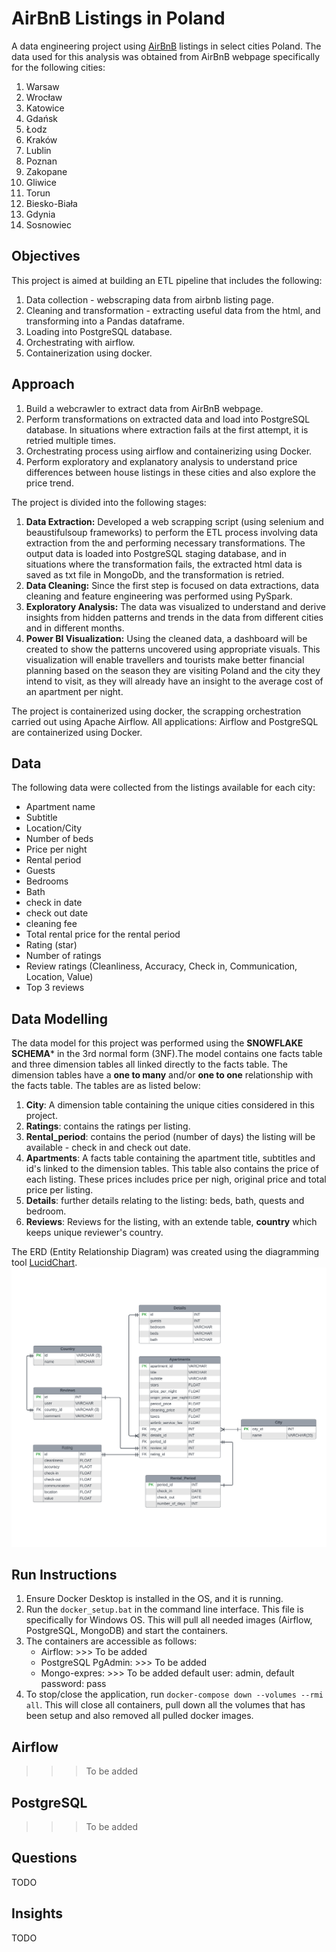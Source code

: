 # AirBnB Listings in Poland
A data engineering project using [AirBnB](https://www.airbnb.com) listings in select cities Poland. The data used for this analysis was obtained from AirBnB webpage specifically for the following cities:
1. Warsaw
2. Wrocław
3. Katowice
4. Gdańsk
5. Łodz
6. Kraków
7. Lublin
8. Poznan
9. Zakopane
10. Gliwice
11. Torun
12. Biesko-Biała
13. Gdynia
14. Sosnowiec


## Objectives
This project is aimed at building an ETL pipeline that includes the following:
1. Data collection - webscraping data from airbnb listing page.
2. Cleaning and transformation - extracting useful data from the html, and transforming into a Pandas dataframe.
3. Loading into PostgreSQL database.
4. Orchestrating with airflow.
5. Containerization using docker.


## Approach
1. Build a webcrawler to extract data from AirBnB webpage.
2. Perform transformations on extracted data and load into PostgreSQL database. In situations where extraction fails at the first attempt, it is retried multiple times.
3. Orchestrating process using airflow and containerizing using Docker.
4. Perform exploratory and explanatory analysis to understand price differences between house listings in these cities and also explore the price trend.

The project is divided into the following stages:
1. **Data Extraction:** Developed a web scrapping script (using selenium and beaustifulsoup frameworks) to perform the ETL process involving data extraction from the and performing necessary transformations. The output data is loaded into PostgreSQL staging database, and in situations where the transformation fails, the extracted html data is saved as txt file in MongoDb, and the transformation is retried.
2. **Data Cleaning:** Since the first step is focused on data extractions, data cleaning and feature engineering was performed using PySpark.
3. **Exploratory Analysis:** The data was visualized to understand and derive insights from hidden patterns and trends in the data from different cities and in different months.
4. **Power BI Visualization:** Using the cleaned data, a dashboard will be created to show the patterns uncovered using appropriate visuals. This visualization will enable travellers and tourists make better financial planning based on the season they are visiting Poland and the city they intend to visit, as they will already have an insight to the average cost of an apartment per night.

The project is containerized using docker, the scrapping orchestration carried out using Apache Airflow. All applications: Airflow and PostgreSQL are containerized using Docker.


## Data
The following data were collected from the listings available for each city: 
- Apartment name
- Subtitle
- Location/City
- Number of beds
- Price per night
- Rental period
- Guests
- Bedrooms
- Bath
- check in date
- check out date
- cleaning fee
- Total rental price for the rental period
- Rating (star)
- Number of ratings
- Review ratings (Cleanliness, Accuracy, Check in, Communication, Location, Value)
- Top 3 reviews


## Data Modelling
The data model for this project was performed using the **SNOWFLAKE SCHEMA*** in the 3rd normal form (3NF).The model contains one facts table and three dimension tables all linked directly to the facts table. The dimension tables have a **one to many** and/or **one to one** relationship with the facts table. The tables are as listed below:
1. **City**: A dimension table containing the unique cities considered in this project.
2. **Ratings**: contains the ratings per listing.
3. **Rental_period**: contains the period (number of days) the listing will be available - check in and check out date.
4. **Apartments**: A facts table containing the apartment title, subtitles and id's linked to the dimension tables.
This table also contains the price of each listing. These prices includes price per nigh, original price and total
price per listing.
5. **Details**: further details relating to the listing: beds, bath, quests and bedroom.
6. **Reviews**: Reviews for the listing, with an extende table, **country** which keeps unique reviewer's country.

The ERD (Entity Relationship Diagram) was created using the diagramming tool [LucidChart](https://lucid.app/).
![](img/Poland_AirBnB.png)


## Run Instructions
1. Ensure Docker Desktop is installed in the OS, and it is running.
2. Run the `docker_setup.bat` in the command line interface. This file is specifically for Windows OS. This will pull all needed images (Airflow, PostgreSQL, MongoDB) and start the containers.
3. The containers are accessible as follows:
    - Airflow: >>> To be added
    - PostgreSQL PgAdmin: >>> To be added
    - Mongo-expres: >>> To be added default user: admin, default password: pass
4. To stop/close the application, run `docker-compose down --volumes --rmi all`. This will close all containers, pull down all the volumes that has been setup and also removed all pulled docker images.


## Airflow
>>> To be added

## PostgreSQL
>>> To be added

## Questions
TODO

## Insights
TODO
